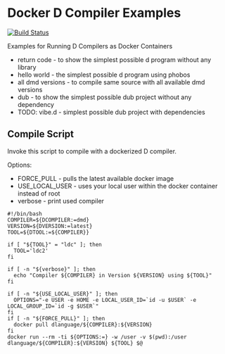 # Docker D Compiler Examples

[![Build Status](https://travis-ci.org/d-muc/docker-compiler-examples.svg)](https://travis-ci.org/d-muc/docker-compiler-examples)

Examples for Running D Compilers as Docker Containers

- return code - to show the simplest possible d program without any library
- hello world - the simplest possible d program using phobos
- all dmd versions - to compile same source with all available dmd versions
- dub - to show the simplest possible dub project without any dependency
- TODO: vibe.d - simplest possible dub project with dependencies

## Compile Script

Invoke this script to compile with a dockerized D compiler.

Options:
 - FORCE_PULL - pulls the latest available docker image
 - USE_LOCAL_USER - uses your local user within the docker container instead of root
 - verbose - print used compiler

```
#!/bin/bash
COMPILER=${DCOMPILER:=dmd}
VERSION=${DVERSION:=latest}
TOOL=${DTOOL:=${COMPILER}}

if [ "${TOOL}" = "ldc" ]; then
  TOOL='ldc2'
fi

if [ -n "${verbose}" ]; then
  echo "Compiler ${COMPILER} in Version ${VERSION} using ${TOOL}"
fi

if [ -n "${USE_LOCAL_USER}" ]; then
  OPTIONS="-e USER -e HOME -e LOCAL_USER_ID=`id -u $USER` -e LOCAL_GROUP_ID=`id -g $USER`"
fi
if [ -n "${FORCE_PULL}" ]; then
  docker pull dlanguage/${COMPILER}:${VERSION} 
fi
docker run --rm -ti ${OPTIONS:=} -w /user -v $(pwd):/user dlanguage/${COMPILER}:${VERSION} ${TOOL} $@
```
